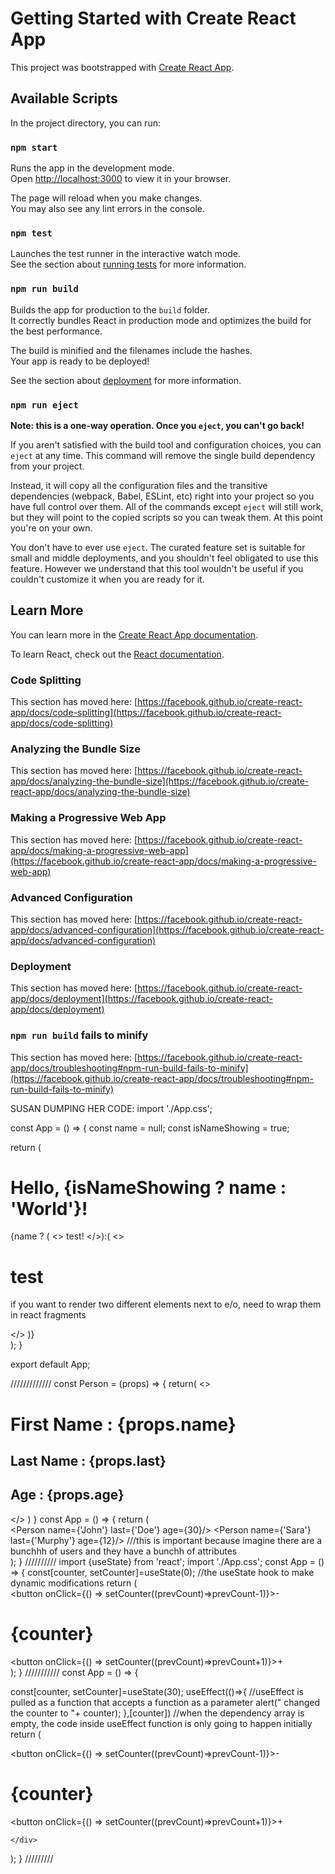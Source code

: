 # Getting Started with Create React App

This project was bootstrapped with [Create React App](https://github.com/facebook/create-react-app).

## Available Scripts

In the project directory, you can run:

### `npm start`

Runs the app in the development mode.\
Open [http://localhost:3000](http://localhost:3000) to view it in your browser.

The page will reload when you make changes.\
You may also see any lint errors in the console.

### `npm test`

Launches the test runner in the interactive watch mode.\
See the section about [running tests](https://facebook.github.io/create-react-app/docs/running-tests) for more information.

### `npm run build`

Builds the app for production to the `build` folder.\
It correctly bundles React in production mode and optimizes the build for the best performance.

The build is minified and the filenames include the hashes.\
Your app is ready to be deployed!

See the section about [deployment](https://facebook.github.io/create-react-app/docs/deployment) for more information.

### `npm run eject`

**Note: this is a one-way operation. Once you `eject`, you can't go back!**

If you aren't satisfied with the build tool and configuration choices, you can `eject` at any time. This command will remove the single build dependency from your project.

Instead, it will copy all the configuration files and the transitive dependencies (webpack, Babel, ESLint, etc) right into your project so you have full control over them. All of the commands except `eject` will still work, but they will point to the copied scripts so you can tweak them. At this point you're on your own.

You don't have to ever use `eject`. The curated feature set is suitable for small and middle deployments, and you shouldn't feel obligated to use this feature. However we understand that this tool wouldn't be useful if you couldn't customize it when you are ready for it.

## Learn More

You can learn more in the [Create React App documentation](https://facebook.github.io/create-react-app/docs/getting-started).

To learn React, check out the [React documentation](https://reactjs.org/).

### Code Splitting

This section has moved here: [https://facebook.github.io/create-react-app/docs/code-splitting](https://facebook.github.io/create-react-app/docs/code-splitting)

### Analyzing the Bundle Size

This section has moved here: [https://facebook.github.io/create-react-app/docs/analyzing-the-bundle-size](https://facebook.github.io/create-react-app/docs/analyzing-the-bundle-size)

### Making a Progressive Web App

This section has moved here: [https://facebook.github.io/create-react-app/docs/making-a-progressive-web-app](https://facebook.github.io/create-react-app/docs/making-a-progressive-web-app)

### Advanced Configuration

This section has moved here: [https://facebook.github.io/create-react-app/docs/advanced-configuration](https://facebook.github.io/create-react-app/docs/advanced-configuration)

### Deployment

This section has moved here: [https://facebook.github.io/create-react-app/docs/deployment](https://facebook.github.io/create-react-app/docs/deployment)

### `npm run build` fails to minify

This section has moved here: [https://facebook.github.io/create-react-app/docs/troubleshooting#npm-run-build-fails-to-minify](https://facebook.github.io/create-react-app/docs/troubleshooting#npm-run-build-fails-to-minify)



SUSAN DUMPING HER CODE:
import './App.css';

const App = () => {
const name = null;
const isNameShowing = true;

  return (
    <div className="App">
        <h1>Hello, {isNameShowing ? name : 'World'}!</h1>
        {name ? (
          <>
            test!
          </>):(
            <>
            <h1>test</h1>
            <p>if you want to render two different elements next to e/o, need to wrap them in react fragments</p>
            </>
          )}
    </div>
  );
}

export default App;


/////////////
const Person = (props) => {
  return(
  <>
    <h1>First Name : {props.name}</h1>
    <h2>Last Name : {props.last}</h2>
    <h2>Age : {props.age}</h2>
  </>
  )
}
const App = () => {
  return (
    <div className="App">
      <Person name={'John'} last={'Doe'} age={30}/>
      <Person name={'Sara'} last={'Murphy'} age={12}/> ///this is important because imagine there are a bunchhh of users and they have a bunchh of attributes
    </div>
  );
}
//////////
import {useState} from 'react';
import './App.css';
const App = () => {
  const[counter, setCounter]=useState(0); //the useState hook to make dynamic modifications
  return (
    <div className="App">
      <button onClick={() => setCounter((prevCount)=>prevCount-1)}>-</button>
      <h1>{counter}</h1>
      <button onClick={() => setCounter((prevCount)=>prevCount+1)}>+</button>
    </div>
  );
}
///////////
const App = () => {
  
  const[counter, setCounter]=useState(30); 
  useEffect(()=>{ //useEffect is pulled as a function that accepts a function as a parameter
    alert(" changed the counter to "+ counter);
  },[counter]) //when the dependency array is empty, the code inside useEffect function is only going to happen initially
  return (
    <div className="App">
      <button onClick={() => setCounter((prevCount)=>prevCount-1)}>-</button>
      <h1>{counter}</h1>
      <button onClick={() => setCounter((prevCount)=>prevCount+1)}>+</button>

    </div>
  );
}
/////////


